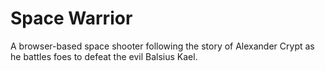 # Space Warrior
 A browser-based space shooter following the story of Alexander Crypt as he battles foes to defeat the evil Balsius Kael.
